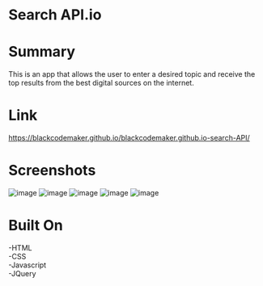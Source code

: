 Search API.io
=============

Summary
=======
This is an app that allows the user to enter a desired topic and receive the top results from the best digital sources on the internet.

Link
====
https://blackcodemaker.github.io/blackcodemaker.github.io-search-API/

Screenshots
===========
![image](https://user-images.githubusercontent.com/5036300/45921454-c2deeb00-be6a-11e8-8634-8857f722a82d.png=250x)
![image](https://user-images.githubusercontent.com/5036300/45921455-cd00e980-be6a-11e8-8292-f1c1079e2baa.png)
![image](https://user-images.githubusercontent.com/5036300/45921461-d12d0700-be6a-11e8-932b-fed77d07c567.png)
![image](https://user-images.githubusercontent.com/5036300/45921462-d4c08e00-be6a-11e8-8c6b-4ca27bc8b5d4.png)
![image](https://user-images.githubusercontent.com/5036300/45921463-d8541500-be6a-11e8-8e10-97fb746b2245.png)

Built On
========
-HTML
</br>
-CSS
</br>
-Javascript
</br>
-JQuery

